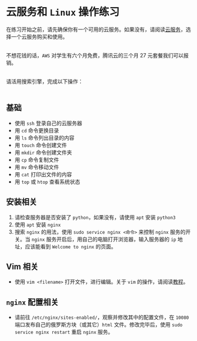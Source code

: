 # 云服务和 `Linux` 操作练习

在练习开始之前，请先确保你有一个可用的云服务。如果没有，请阅读[云服务](../content/cloud-service)，选择一个云服务购买和使用。  
<br>

不想花钱的话，`AWS` 对学生有六个月免费，腾讯云的三个月 27 元套餐我们可以报销。  
<br>

请活用搜索引擎，完成以下操作：  
<br>

## 基础
- 使用 `ssh` 登录自己的云服务器
- 用 `cd` 命令更换目录
- 用 `ls` 命令列出目录的内容
- 用 `touch` 命令创建文件
- 用 `mkdir` 命令创建文件夹
- 用 `cp` 命令复制文件
- 用 `mv` 命令移动文件
- 用 `cat` 打印出文件的内容
- 用 `top` 或 `htop` 查看系统状态

## 安装相关
1. 请检查服务器是否安装了 `python`，如果没有，请使用 `apt` 安装 `python3`
2. 使用 `apt` 安装 `nginx`
3. 搜索 `nginx` 的用法，使用 `sudo service nginx <命令>` 来控制 `nginx` 服务的开关。当 `nginx` 服务开启后，用自己的电脑打开浏览器，输入服务器的 `ip` 地址，应该能看到 `Welcome to nginx` 的页面。


## Vim 相关
- 使用 `vim <filename>` 打开文件，进行编辑。关于 `vim` 的操作，请阅读[教程](https://www.runoob.com/linux/linux-vim.html)。


## `nginx` 配置相关
- 请前往 `/etc/nginx/sites-enabled/`，观察并修改其中的配置文件，在 `10080` 端口发布自己的俄罗斯方块（或其它）`html` 文件。修改完毕后，使用 `sudo service nginx restart` 重启 `nginx` 服务。
